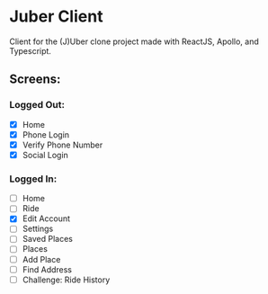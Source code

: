 # Juber Client

Client for the (J)Uber clone project made with ReactJS, Apollo, and Typescript.

## Screens:

### Logged Out:

- [x] Home
- [x] Phone Login
- [x] Verify Phone Number
- [x] Social Login

### Logged In:

- [ ] Home
- [ ] Ride
- [x] Edit Account
- [ ] Settings
- [ ] Saved Places
- [ ] Places
- [ ] Add Place
- [ ] Find Address
- [ ] Challenge: Ride History
